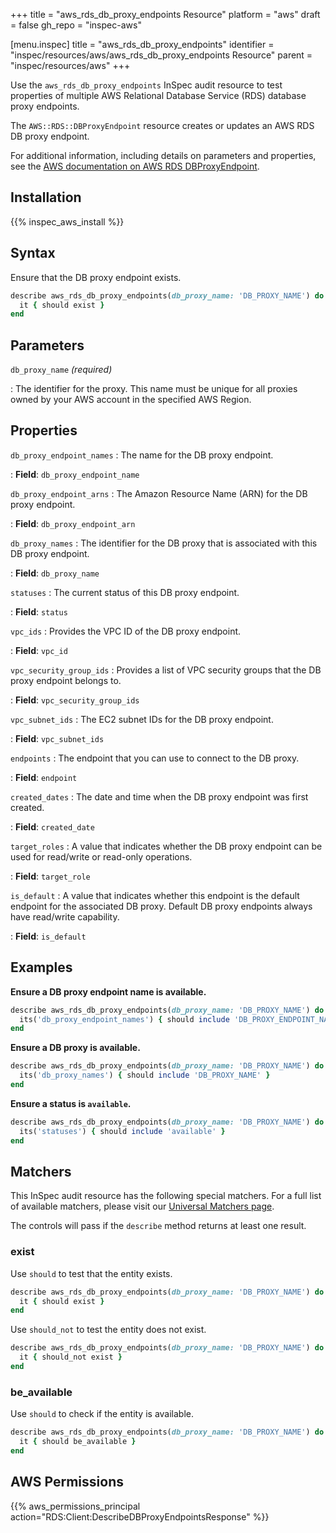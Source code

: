 +++
title = "aws_rds_db_proxy_endpoints Resource"
platform = "aws"
draft = false
gh_repo = "inspec-aws"

[menu.inspec]
title = "aws_rds_db_proxy_endpoints"
identifier = "inspec/resources/aws/aws_rds_db_proxy_endpoints Resource"
parent = "inspec/resources/aws"
+++

Use the `aws_rds_db_proxy_endpoints` InSpec audit resource to test properties of multiple AWS Relational Database Service (RDS) database proxy endpoints.

The `AWS::RDS::DBProxyEndpoint` resource creates or updates an AWS RDS DB proxy endpoint.

For additional information, including details on parameters and properties, see the [AWS documentation on AWS RDS DBProxyEndpoint](https://docs.aws.amazon.com/AWSCloudFormation/latest/UserGuide/aws-resource-rds-dbproxyendpoint.html).

## Installation

{{% inspec_aws_install %}}

## Syntax

Ensure that the DB proxy endpoint exists.

```ruby
describe aws_rds_db_proxy_endpoints(db_proxy_name: 'DB_PROXY_NAME') do
  it { should exist }
end
```

## Parameters

`db_proxy_name` _(required)_

: The identifier for the proxy. This name must be unique for all proxies owned by your AWS account in the specified AWS Region.

## Properties

`db_proxy_endpoint_names`
: The name for the DB proxy endpoint.

: **Field**: `db_proxy_endpoint_name`

`db_proxy_endpoint_arns`
: The Amazon Resource Name (ARN) for the DB proxy endpoint.

: **Field**: `db_proxy_endpoint_arn`

`db_proxy_names`
: The identifier for the DB proxy that is associated with this DB proxy endpoint.

: **Field**: `db_proxy_name`

`statuses`
: The current status of this DB proxy endpoint.

: **Field**: `status`

`vpc_ids`
: Provides the VPC ID of the DB proxy endpoint.

: **Field**: `vpc_id`

`vpc_security_group_ids`
: Provides a list of VPC security groups that the DB proxy endpoint belongs to.

: **Field**: `vpc_security_group_ids`

`vpc_subnet_ids`
: The EC2 subnet IDs for the DB proxy endpoint.

: **Field**: `vpc_subnet_ids`

`endpoints`
: The endpoint that you can use to connect to the DB proxy.

: **Field**: `endpoint`

`created_dates`
: The date and time when the DB proxy endpoint was first created.

: **Field**: `created_date`

`target_roles`
: A value that indicates whether the DB proxy endpoint can be used for read/write or read-only operations.

: **Field**: `target_role`

`is_default`
: A value that indicates whether this endpoint is the default endpoint for the associated DB proxy. Default DB proxy endpoints always have read/write capability.

: **Field**: `is_default`

## Examples

**Ensure a DB proxy endpoint name is available.**

```ruby
describe aws_rds_db_proxy_endpoints(db_proxy_name: 'DB_PROXY_NAME') do
  its('db_proxy_endpoint_names') { should include 'DB_PROXY_ENDPOINT_NAME' }
end
```

**Ensure a DB proxy is available.**

```ruby
describe aws_rds_db_proxy_endpoints(db_proxy_name: 'DB_PROXY_NAME') do
  its('db_proxy_names') { should include 'DB_PROXY_NAME' }
end
```

**Ensure a status is `available`.**

```ruby
describe aws_rds_db_proxy_endpoints(db_proxy_name: 'DB_PROXY_NAME') do
  its('statuses') { should include 'available' }
end
```

## Matchers

This InSpec audit resource has the following special matchers. For a full list of available matchers, please visit our [Universal Matchers page](https://www.inspec.io/docs/reference/matchers/).

The controls will pass if the `describe` method returns at least one result.

### exist

Use `should` to test that the entity exists.

```ruby
describe aws_rds_db_proxy_endpoints(db_proxy_name: 'DB_PROXY_NAME') do
  it { should exist }
end
```

Use `should_not` to test the entity does not exist.

```ruby
describe aws_rds_db_proxy_endpoints(db_proxy_name: 'DB_PROXY_NAME') do
  it { should_not exist }
end
```

### be_available

Use `should` to check if the entity is available.

```ruby
describe aws_rds_db_proxy_endpoints(db_proxy_name: 'DB_PROXY_NAME') do
  it { should be_available }
end
```

## AWS Permissions

{{% aws_permissions_principal action="RDS:Client:DescribeDBProxyEndpointsResponse" %}}
